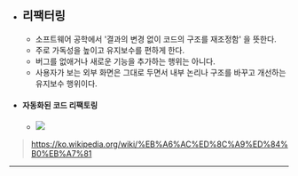 - ## 리팩터링
	- 소프트웨어 공학에서 '결과의 변경 없이 코드의 구조를 재조정함' 을 뜻한다.
	- 주로 가독성을 높이고 유지보수를 편하게 한다.
	- 버그를 없애거나 새로운 기능을 추가하는 행위는 아니다.
	- 사용자가 보는 외부 화면은 그대로 두면서 내부 논리나 구조를 바꾸고 개선하는 유지보수 행위이다.
- #### 자동화된 코드 리팩토링
	- ![](auto%20refactoring.jpg)
> https://ko.wikipedia.org/wiki/%EB%A6%AC%ED%8C%A9%ED%84%B0%EB%A7%81
---


